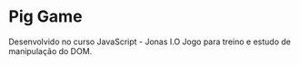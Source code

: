 # Pig Game
Desenvolvido no curso JavaScript - Jonas I.O 
Jogo para treino e estudo de manipulação do DOM.

